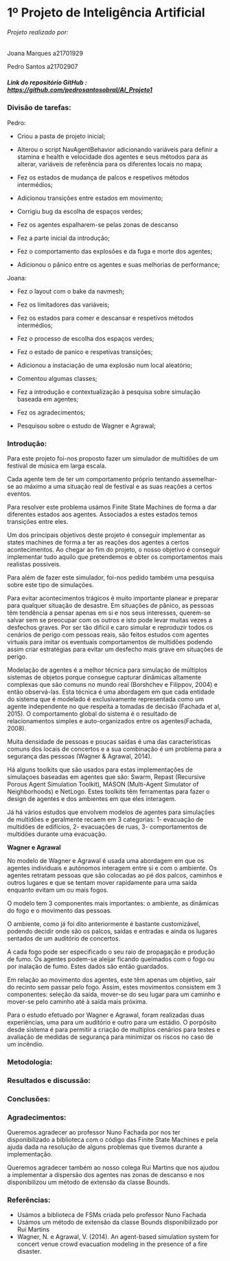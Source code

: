 # 1º Projeto de Inteligência Artificial

###### Projeto realizado por:
Joana Marques a21701929 <p>
Pedro Santos a21702907

##### Link do repositório GitHub : https://github.com/pedrosantosobral/AI_Projeto1

### Divisão de tarefas:
Pedro: <p>
- Criou a pasta de projeto inicial; <p>
- Alterou o script NavAgentBehavior adicionando variáveis para definir a
stamina e health e velocidade dos agentes e seus métodos para as alterar, variáveis de referência para os diferentes locais no mapa; <p>
- Fez os estados de mudança de palcos e respetivos métodos intermédios; <p>
- Adicionou transições entre estados em movimento; <p>
- Corrigiu bug da escolha de espaços verdes; <p>
- Fez os agentes espalharem-se pelas zonas de descanso <p>
- Fez a parte inicial da introdução; <p>
- Fez o comportamento das explosões e da fuga e morte dos agentes; <p>
- Adicionou o pânico entre os agentes e suas melhorias de performance; <p>


Joana: <p>
- Fez o layout com o bake da navmesh; <p>
- Fez os limitadores das variáveis; <p>
- Fez os estados para comer e descansar e respetivos métodos intermédios; <p>
- Fez o processo de escolha dos espaços verdes; <p>
- Fez o estado de panico e respetivas transições; <p>
- Adicionou a instaciação de uma explosão num local aleatório; <p>
- Comentou algumas classes; <p> 
- Fez a introdução e contextualização à pesquisa sobre simulação baseada em agentes; <p>
- Fez os agradecimentos; <p>
- Pesquisou sobre o estudo de Wagner e Agrawal; <p>



### Introdução:
Para este projeto foi-nos proposto fazer um simulador de multidões de um festival
de música em larga escala. <p>
Cada agente tem de ter um comportamento próprio tentando assemelhar-se ao máximo 
a uma situação real de festival e as suas reações a certos eventos. <p>
Para resolver este problema usámos Finite State Machines de forma a dar diferentes 
estados aos agentes. Associados a estes estados temos transições entre eles. <p>
Um dos principais objetivos deste projeto é conseguir implementar as states
machines de forma a ter as reações dos agentes a certos acontecimentos.
Ao chegar ao fim do projeto, o nosso objetivo é conseguir implementar tudo aquilo
que pretendemos e obter os comportamentos mais realistas possiveis. <p>

Para além de fazer este simulador, foi-nos pedido também uma pesquisa sobre este
tipo de simulações. <p>

Para evitar acontecimentos trágicos é muito importante planear e preparar para
qualquer situação de desastre. Em situações de pânico, as pessoas têm tendência
a pensar apenas em si e nos seus interesses, querem-se salvar sem se preocupar
com os outros e isto pode levar muitas vezes a desfechos graves. Por ser tão
difícil e caro simular e reproduzir todos os cenários de perigo com pessoas reais,
são feitos estudos com agentes virtuais para imitar os eventuais comportamentos
de multidões podendo assim criar estratégias para evitar um desfecho mais grave
em situações de perigo. <p>
Modelação de agentes é a melhor técnica para simulação de múltiplos sistemas de
objetos porque consegue capturar dinâmicas altamente complexas que são comuns no
mundo real (Borshchev e Filippov, 2004) e então observá-las. Esta técnica é uma 
abordagem em que cada entidade do sistema que é modelado é exclusivamente 
representada como um agente independente no que respeita a tomadas de 
decisão (Fachada et al, 2015).
O comportamento global do sistema é o resultado de relacionamentos simples e
auto-organizados entre os agentes(Fachada, 2008). <p>
Muita densidade de pessoas e poucas saídas é uma das características comuns dos
locais de concertos e a sua combinação é um problema para a segurança das pessoas
(Wagner & Agrawal, 2014). <p>
Há alguns toolkits que são usados para estas implementações de simulaçoes 
baseadas em agentes que são: Swarm, Repast (Recursive Porous Agent
Simulation Toolkit), MASON (Multi-Agent Simulator of Neighborhoods) e NetLogo.
Estes toolkits têm ferramentas para fazer o design de agentes e dos ambientes em
que eles interagem. <p>
Já há vários estudos que envolvem modelos de agentes para simulações de multidões
e geralmente recaem em 3 categorias: 1- evacuação de multidões de edifícios,
2- evacuações de ruas, 3- comportamentos de multidões durante uma evacuação. <p>

**Wagner e Agrawal** <p>
	
No modelo de Wagner e Agrawal é usada uma abordagem em que os agentes individuais 
e autónomos interagem entre si e com o ambiente. Os agentes retratam pessoas que 
são colocadas ao pé dos palcos, caminhos e outros lugares e que se tentam mover 
rapidamente para uma saída enquanto evitam um ou mais fogos. <p>
O modelo tem 3 componentes mais importantes: o ambiente, as dinâmicas do fogo e 
o movimento das pessoas. <p>
O ambiente, como já foi dito anteriormente é bastante customizável, podendo
decidir onde são os palcos, saídas e entradas e ainda os lugares sentados de
um auditório de concertos. <p>
A cada fogo pode ser especificado o seu raio de propagação e produção de fumo.
Os agentes podem-se aleijar ficando queimados com o fogo ou por inalação de fumo. 
Estes dados são então guardados. <p>
Em relação ao movimento dos agentes, este têm apenas um objetivo, sair do recinto 
sem passar pelo fogo. Assim, estes movimentos consistem em 3 componentes: seleção 
da saída, mover-se do seu lugar para um caminho e mover-se pelo caminho até à saída 
mais próxima. <p>
Para o estudo efetuado por Wagner e Agrawal, foram realizadas duas experiências,
uma para um auditório e outro para um estádio.
O porpósito desde sistema é para permitir a criação de multiplos cenários para
testes e avaliação de medidas de segurança para minimizar os riscos no caso
de um incêndio. <p>



### Metodologia:

### Resultados e discussão:

### Conclusões:

### Agradecimentos:
Queremos agradecer ao professor Nuno Fachada por nos ter disponibilizado a biblioteca 
com o código das Finite State Machines e pela ajuda dada na resolução de alguns 
problemas que tivemos durante a implementação. <p>
Queremos agradecer também ao nosso colega Rui Martins que nos ajudou a implementar 
a dispersão dos agentes nas zonas de descanso e nos disponibilizou um método de 
extensão da classe Bounds. <p>

### Referências:
* Usámos a biblioteca de FSMs criada pelo professor Nuno Fachada
* Usámos um método de extensão da classe Bounds disponibilizado por Rui Martins
* Wagner, N. e Agrawal, V. (2014). An agent-based simulation system for concert
venue crowd evacuation modeling in the presence of a fire disaster.
